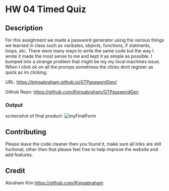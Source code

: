 # HW 04 Timed Quiz

## Description

For this assighment we made a password generator using the various things we learned in class such as varibales, objects, functions, if statments, loops, etc.
There were many ways to write the same code but the way I wrote it made the most sense to me and kept it as simple as possible. I bumped into a strange problem that might be my my local machines issue. When I click ok on all the promps sometimes the clicks dont register as quick as im clicking.

URL: https://kimsabraham.github.io/GTPasswordGen/

Github Repo: https://github.com/Kimsabraham/GTPasswordGen

### Output

screenshot of final product:
![myFinalForm](Assets\Screenshotpassgen.png)

## Contributing

Please leave the code cleaner then you found it, make sure all links are still fuctional, other then that please feel free to help improve the website and add features.

## Credit

Abraham Kim
https://github.com/Kimsabraham
